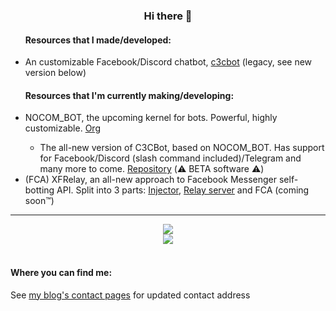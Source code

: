 <div align="center">
  <h3>Hi there 👋</h3>
  <ul align="left">
    <h4>Resources that I made/developed:</h4>
    <li>An customizable Facebook/Discord chatbot, <a href="https://github.com/c3cbot/legacy-c3cbot">c3cbot</a> (legacy, see new version below)</li>
  </ul>
  <ul align="left">
    <h4>Resources that I'm currently making/developing:</h4>
    <li>NOCOM_BOT, the upcoming kernel for bots. Powerful, highly customizable. <a href="https://github.com/NOCOM-BOT">Org</a></li>
    <ul>
      <li>The all-new version of C3CBot, based on NOCOM_BOT. Has support for Facebook/Discord (slash command included)/Telegram and many more to come. <a href="https://github.com/c3cbot/c3cbot">Repository</a> (⚠️ BETA software ⚠️)</li>
    </ul>
    <li>(FCA) XFRelay, an all-new approach to Facebook Messenger self-botting API. Split into 3 parts: <a href="https://github.com/BadAimWeeb/xfrelay">Injector</a>, <a href="https://github.com/BadAimWeeb/xfrelay_server">Relay server</a> and FCA (coming soon™️)</li>
    <!--<li>DUWallet - the universal wallet, supporting a lot of cryptocurrency. <a href="https://github.com/BadAimWeeb/duwallet">Repository</a> (⚠️ EXPERIMENTAL ⚠️)</li>-->
    <!--<li>Managing IPFS/BitTorrent files on the server. <a href="https://github.com/BadAimWeeb/file-sharing-manager">Repository</a> (temporary dead)</li>-->
    <!--<li>Transcode videos using multiple worker clients. <a href="https://github.com/BadAimWeeb/distributed-transcoding-server">Server</a> | <a href="https://github.com/BadAimWeeb/distributed-transcoding-client">Client</a></li>
    <li><a href="https://github.com/BadAimWeeb/facebook-self">Facebook self-bot interface? [WIP]</a></li>-->
  </ul>
  <hr>
  <a href="https://github.com/anuraghazra/github-readme-stats">
      <img src="https://github-readme-stats-rouge-rho.vercel.app/api?username=BadAimWeeb&show_icons=true&theme=tokyonight&count_private=true">
  </a><br>
  <a href="https://github.com/anuraghazra/github-readme-stats">
      <img src="https://github-readme-stats-rouge-rho.vercel.app/api/top-langs?username=BadAimWeeb&show_icons=true&theme=tokyonight&count_private=true&langs_count=10&layout=compact">
  </a><br>
  <br>
  <div align="left">
    <h4>Where you can find me:</h4>
    <p>See <a href="https://blog.badaimweeb.me/contact">my blog's contact pages</a> for updated contact address</p>
  </ul>
</div>

<!--
- 🔭 I’m currently working on ...
- 🌱 I’m currently learning ...
- 👯 I’m looking to collaborate on ...
- 🤔 I’m looking for help with ...
- 💬 Ask me about ...
- 📫 How to reach me: ...
- 😄 Pronouns: ...
- ⚡ Fun fact: ...
-->
